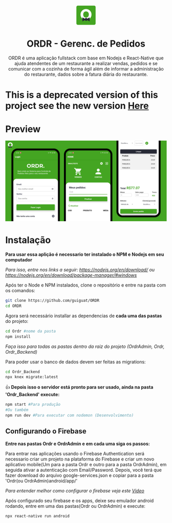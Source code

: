 <p align="center">
  <img src="https://github.com/guiguat/ORDR/blob/master/assets/icon.png" alt="ORDR" style="max-width:100%" width="60"></img>
</p>
<h1 align="center">ORDR - Gerenc. de Pedidos</h1>
<p align="center">
  ORDR é uma aplicação fullstack com base em Nodejs e React-Native que ajuda atendentes de um restaurante a realizar vendas, pedidos e se comunicar com a cozinha de forma ágil além de informar a administração do restaurante, dados sobre a fatura diária do restaurante.
</p>

# This is a deprecated version of this project see the new version [Here](https://github.com/guiguat/ordr-offline-desktop)

# Preview
![Preview ORDR Interfaces](https://github.com/guiguat/ORDR/blob/master/assets/Preview.png)

# Instalação

**Para usar essa aplição é necessario ter instalado o NPM e Nodejs em seu computador**

*Para isso, entre nos links a seguir: https://nodejs.org/en/download/ ou https://nodejs.org/en/download/package-manager/#windows* 

Após ter o Node e NPM instalados, clone o repositório e entre na pasta com os comandos:
```bash
git clone https://github.com/guiguat/ORDR
cd ORDR
```

Agora será necessário installar as dependencias de **cada uma das pastas** do projeto:
```bash
cd Ordr #nome da pasta
npm install
```
*Faça isso para todas as pastas dentro da raiz do projeto (OrdrAdmin, Ordr, Ordr_Backend)*

Para poder usar o banco de dados devem ser feitas as migrations:
```bash
cd Ordr_Backend
npx knex migrate:latest
```

:+1: **Depois isso o servidor está pronto para ser usado, ainda na pasta 'Ordr_Backend' execute:**
```bash
npm start #Para produção
#Ou também
npm run dev #Para executar com nodemon (Desenvolvimento)
```

## Configurando o Firebase
**Entre nas pastas Ordr e OrdrAdmin e em cada uma siga os passos:**

Para entrar nas aplicações usando o Firebase Authentication será necessario criar um projeto na plataforma do Firebase e criar um novo aplicativo mobile(Um para a pasta Ordr e outro para a pasta OrdrAdmin), em seguida ativar a autenticação com Email/Password.
Depois, você terá que fazer download do arquivo google-services.json e copiar para a pasta 'Ordr(ou OrdrAdmin)android/app/'

*Para entender melhor como configurar o firebase veja este [Video](https://www.youtube.com/watch?v=MxXyR0CN4v0)*

Após configurado seu firebase e os apps, deixe seu emulador android rodando, entre em uma das pastas(Ordr ou OrdrAdmin) e execute:
```bash
npx react-native run android
```

